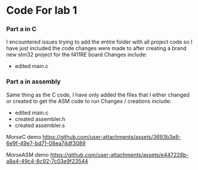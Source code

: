 # Code For lab 1 
### Part a in C 
I encountered issues trying to add the entire folder with all project code so I have just included the code changes were made to after creating a brand new stm32 project for the f411RE board
Changes include:
- edited main.c

### Part a in assembly
Same thing as the C code, I have only added the files that I either changed or created to get the ASM code to run
Changes / creations include:
- edited main.c
- created assembler.h
- created assembler.s

MorseC demo
https://github.com/user-attachments/assets/3693b3e8-6e9f-49e7-bd71-08ea74df3089

MorseASM demo
https://github.com/user-attachments/assets/e447228b-a8a4-49c4-8c92-7c03e9f23544

